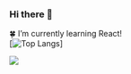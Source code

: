 ### Hi there 👋

🍀 I’m currently learning React!
<br />
[![Top Langs](https://github-readme-stats.vercel.app/api/top-langs/?username=Gabe9T&layout=compact&langs_count=8&theme=transparent&hide_border=true)]

![](https://komarev.com/ghpvc/?username=Gabe9T&style=plastic-square&color=grey)

<!--
**Gabe9T/Gabe9T** is a ✨ _special_ ✨ repository because its `README.md` (this file) appears on your GitHub profile.

Here are some ideas to get you started:

- 🔭 I’m currently working on ...
- 🌱 I’m currently learning ...
- 👯 I’m looking to collaborate on ...
- 🤔 I’m looking for help with ...
- 💬 Ask me about ...
- 📫 How to reach me: ...
- 😄 Pronouns: ...
- ⚡ Fun fact: ...
-->
